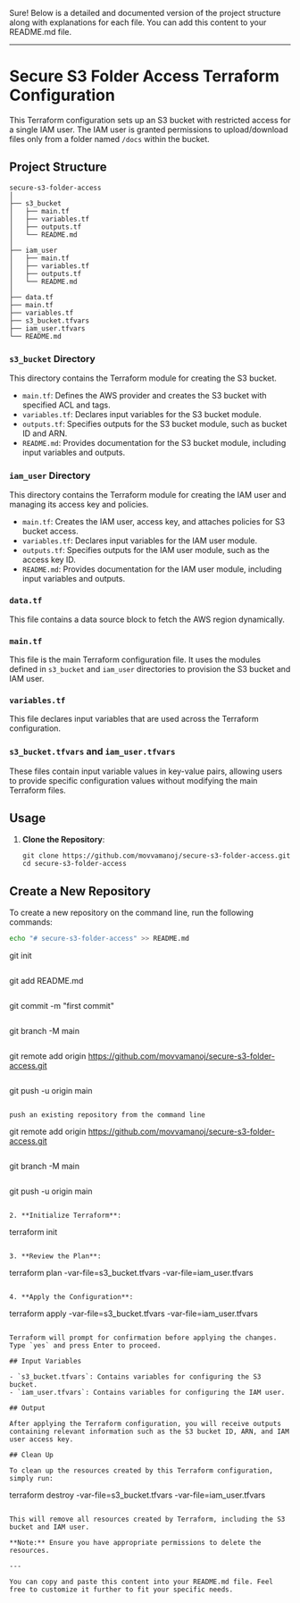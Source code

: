 Sure! Below is a detailed and documented version of the project structure along with explanations for each file. You can add this content to your README.md file.

---

# Secure S3 Folder Access Terraform Configuration

This Terraform configuration sets up an S3 bucket with restricted access for a single IAM user. The IAM user is granted permissions to upload/download files only from a folder named `/docs` within the bucket.

## Project Structure

```
secure-s3-folder-access
│
├── s3_bucket
│   ├── main.tf
│   ├── variables.tf
│   ├── outputs.tf
│   └── README.md
│
├── iam_user
│   ├── main.tf
│   ├── variables.tf
│   ├── outputs.tf
│   └── README.md
│
├── data.tf
├── main.tf
├── variables.tf
├── s3_bucket.tfvars
├── iam_user.tfvars
└── README.md
```

### `s3_bucket` Directory
This directory contains the Terraform module for creating the S3 bucket.

- `main.tf`: Defines the AWS provider and creates the S3 bucket with specified ACL and tags.
- `variables.tf`: Declares input variables for the S3 bucket module.
- `outputs.tf`: Specifies outputs for the S3 bucket module, such as bucket ID and ARN.
- `README.md`: Provides documentation for the S3 bucket module, including input variables and outputs.

### `iam_user` Directory
This directory contains the Terraform module for creating the IAM user and managing its access key and policies.

- `main.tf`: Creates the IAM user, access key, and attaches policies for S3 bucket access.
- `variables.tf`: Declares input variables for the IAM user module.
- `outputs.tf`: Specifies outputs for the IAM user module, such as the access key ID.
- `README.md`: Provides documentation for the IAM user module, including input variables and outputs.

### `data.tf`
This file contains a data source block to fetch the AWS region dynamically.

### `main.tf`
This file is the main Terraform configuration file. It uses the modules defined in `s3_bucket` and `iam_user` directories to provision the S3 bucket and IAM user.

### `variables.tf`
This file declares input variables that are used across the Terraform configuration.

### `s3_bucket.tfvars` and `iam_user.tfvars`
These files contain input variable values in key-value pairs, allowing users to provide specific configuration values without modifying the main Terraform files.

## Usage

1. **Clone the Repository**: 
   ```
   git clone https://github.com/movvamanoj/secure-s3-folder-access.git
   cd secure-s3-folder-access
   ```

## Create a New Repository

To create a new repository on the command line, run the following commands:

```bash
echo "# secure-s3-folder-access" >> README.md
```
git init
```
```
git add README.md
```
```
git commit -m "first commit"
```
```
git branch -M main
```
```
git remote add origin https://github.com/movvamanoj/secure-s3-folder-access.git
```
```
git push -u origin main
```

push an existing repository from the command line
```
git remote add origin https://github.com/movvamanoj/secure-s3-folder-access.git
```
```
git branch -M main
```
```
git push -u origin main
```

2. **Initialize Terraform**: 
   ```
   terraform init
   ```

3. **Review the Plan**: 
   ```
   terraform plan -var-file=s3_bucket.tfvars -var-file=iam_user.tfvars
   ```

4. **Apply the Configuration**: 
   ```
   terraform apply -var-file=s3_bucket.tfvars -var-file=iam_user.tfvars
   ```

   Terraform will prompt for confirmation before applying the changes. Type `yes` and press Enter to proceed.

## Input Variables

- `s3_bucket.tfvars`: Contains variables for configuring the S3 bucket.
- `iam_user.tfvars`: Contains variables for configuring the IAM user.

## Output

After applying the Terraform configuration, you will receive outputs containing relevant information such as the S3 bucket ID, ARN, and IAM user access key.

## Clean Up

To clean up the resources created by this Terraform configuration, simply run:
   ```
   terraform destroy -var-file=s3_bucket.tfvars -var-file=iam_user.tfvars
   ```

   This will remove all resources created by Terraform, including the S3 bucket and IAM user.

**Note:** Ensure you have appropriate permissions to delete the resources.

---

You can copy and paste this content into your README.md file. Feel free to customize it further to fit your specific needs.